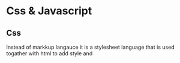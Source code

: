 # Css & Javascript

## Css
Instead of markkup langauce it is a stylesheet language that is used togather with html to add style and 
